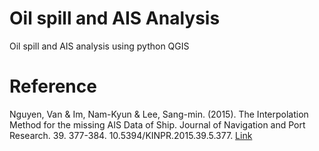 # Oil spill and AIS Analysis
Oil spill and AIS analysis using python QGIS

# Reference
Nguyen, Van & Im, Nam-Kyun & Lee, Sang-min. (2015). The Interpolation Method for the missing AIS Data of Ship. Journal of Navigation and Port Research. 39. 377-384. 10.5394/KINPR.2015.39.5.377. [Link](https://www.researchgate.net/publication/286512533_The_Interpolation_Method_for_the_missing_AIS_Data_of_Ship)

